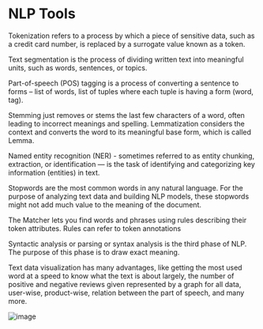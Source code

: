 # NLP Tools

Tokenization refers to a process by which a piece of sensitive data, such as a credit card number, is replaced by a surrogate value known as a token.

Text segmentation is the process of dividing written text into meaningful units, such as words, sentences, or topics. 

Part-of-speech (POS) tagging is a process of converting a sentence to forms – list of words, list of tuples where each tuple is having a form (word, tag).


Stemming just removes or stems the last few characters of a word, often leading to incorrect meanings and spelling. Lemmatization considers the context and converts the word to its meaningful base form, which is called Lemma.

Named entity recognition (NER) - sometimes referred to as entity chunking, extraction, or identification — is the task of identifying and categorizing key information (entities) in text.

Stopwords are the most common words in any natural language. For the purpose of analyzing text data and building NLP models, these stopwords might not add much value to the meaning of the document.

The Matcher lets you find words and phrases using rules describing their token attributes. Rules can refer to token annotations

Syntactic analysis or parsing or syntax analysis is the third phase of NLP. The purpose of this phase is to draw exact meaning.

Text data visualization has many advantages, like getting the most used word at a speed to know what the text is about largely, the number of positive and negative reviews given represented by a graph for all data, user-wise, product-wise, relation between the part of speech, and many more.


![image](https://user-images.githubusercontent.com/70816680/184263720-5c85e967-40b8-4d1c-bdcc-f83af62182c8.png)

